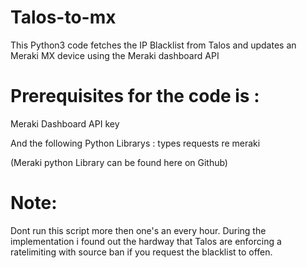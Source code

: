 # Talos-to-mx
This Python3 code fetches the IP Blacklist from Talos and updates an Meraki MX device using the Meraki dashboard API

# Prerequisites for the code is :
Meraki Dashboard API key

And the following Python Librarys :
types
requests
re
meraki

(Meraki python Library can be found here on Github)

# Note:
Dont run this script more then one's an every hour. 
During the implementation i found out the hardway that Talos are enforcing a ratelimiting with source ban if you request the blacklist to offen.
